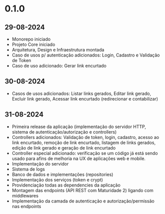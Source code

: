 # 0.1.0
## 29-08-2024
- Monorepo iniciado
- Projeto Core iniciado
- Arquitetura, Design e Infraestrutura montada
- Caso de usos p/ autenticação adicionados: Login, Cadastro e Validação de Token
- Caso de uso adicionado: Gerar link encurtado

## 30-08-2024
- Casos de usos adicionados: Listar links gerados, Editar link gerado, Excluir link gerado, Acessar link encurtado (redirecionar e contabilizar)

## 31-08-2024
- Primeira release da aplicação (implementação do servidor HTTP, sistema de autenticação/autorização e controllers)
- Controllers adicionados: Validação de token, login, cadastro, acesso ao link encurtado, remoção de link encurtado, listagem de links gerados, edição de link gerado e geração de link encurtado
- Controller especial adicionado: verificação se um código já está sendo usado para afins de melhoria na UX de aplicações web e mobile.
- Implementação do servidor
- Sistema de logs
- Banco de dados e implementações (repositories)
- Implementação dos serviços (token e crypt)
- Providenciação todas as dependencies da aplicação
- Montagem das endpoints (API REST com Maturidade 2) ligando com middlewares
- Implementação da camada de autenticação e autorização/permissão nas endpoints
